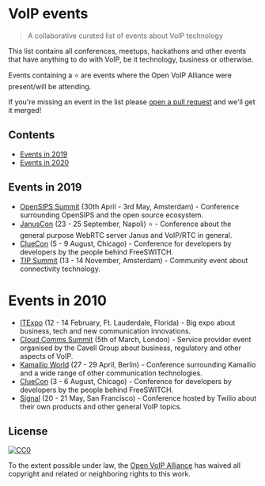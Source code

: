 # VoIP events
> A collaborative curated list of events about VoIP technology

This list contains all conferences, meetups, hackathons and other events that have anything to do with VoIP, be it technology, business or otherwise.

Events containing a :star: are events where the Open VoIP Alliance were present/will be attending.   

If you're missing an event in the list please [open a pull request](https://github.com/open-voip-alliance/voip-events/pulls) and we'll get it merged!

## Contents
- [Events in 2019](#events-in-2019)
- [Events in 2020](#events-in-2020)


## Events in 2019
- [OpenSIPS Summit](https://opensips.org/events/Summit-2019Amsterdam/) (30th April - 3rd May, Amsterdam) - Conference surrounding OpenSIPS and the open source ecosystem.
- [JanusCon](https://www.januscon.it/) (23 - 25 September, Napoli) :star: - Conference about the general purpose WebRTC server Janus and VoIP/RTC in general.
- [ClueCon](https://www.cluecon.com/) (5 - 9 August, Chicago) - Conference for developers by developers by the people behind FreeSWITCH.
- [TIP Summit](https://summit.telecominfraproject.com/) (13 - 14 November, Amsterdam) - Community event about connectivity technology.

# Events in 2010
- [ITExpo](https://www.itexpo.com/) (12 - 14 February, Ft. Lauderdale, Florida) - Big expo about business, tech and new communication innovations. 
- [Cloud Comms Summit](https://www.cloudcommssummit.com/) (5th of March, London) - Service provider event organised by the Cavell Group about business, regulatory and other aspects of VoIP. 
- [Kamailio World](www.kamailioworld.com/) (27 - 29 April, Berlin) - Conference surrounding Kamailio and a wide range of other communication technologies. 
- [ClueCon](https://www.cluecon.com/) (3 - 6 August, Chicago) - Conference for developers by developers by the people behind FreeSWITCH.
- [Signal](https://signal.twilio.com/) (20 - 21 May, San Francisco) - Conference hosted by Twilio about their own products and other general VoIP topics.

## License

[![CC0](http://mirrors.creativecommons.org/presskit/buttons/88x31/svg/cc-zero.svg)](https://creativecommons.org/publicdomain/zero/1.0/)

To the extent possible under law, the [Open VoIP Alliance](https://openvoipalliance.org) has waived all copyright and related or neighboring rights to this work.

